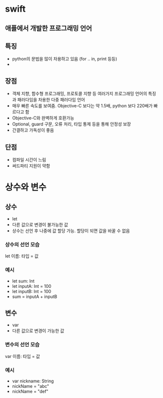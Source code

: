 # swift
## 애플에서 개발한 프로그래밍 언어

## 특징
- python의 문법을 많이 차용하고 있음 (for .. in, print 등등)
- 
## 장점
- 객체 지향, 함수형 프로그래밍, 프로토콜 지향 등 여러가지 프로그래밍 언어의 특징과 패러다임을 차용한 다중 패러다임 언어
- 매우 빠른 속도를 보여줌. Objective-C 보다는 약 1.5배, python 보다 220배가 빠르다고 함
- Objective-C와 완벽하게 호환가능
- Optional, guard 구문, 오류 처리, 타입 통제 등을 통해 안정성 보장
- 간결하고 가독성이 좋음

## 단점
- 컴파일 시간이 느림
- 써드파티 지원이 약함


# 상수와 변수
## 상수
- let
- 다른 값으로 변경이 불가능한 값 
- 상수는 선언 후 나중에 값 할당 가능. 할당이 되면 값을 바꿀 수 없음

### 상수의 선언 모습
let 이름: 타입 = 값

### 예시
- let sum: Int
- let inputA: Int = 100
- let inputB: Int = 100
- sum = inputA + inputB


## 변수
- var
- 다른 값으로 변경이 가능한 값
### 변수의 선언 모습
var 이름: 타입 = 값

### 예시
- var nickname: String
- nickName = "abc"
- nickName = "def" 